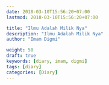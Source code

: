 ```yaml
---
date: 2018-03-10T15:56:20+07:00
lastmod: 2018-03-10T15:56:20+07:00

title: "Ilmu Adalah Milik Nya"
description: "Ilmu Adalah Milik Nya"
author: "Imam Digmi"

weight: 50
draft: true
keywords: [diary, imam, digmi]
tags: [diary]
categories: [Diary]
---
```


<!--more-->
